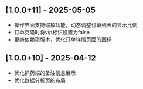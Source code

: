 ## [1.0.0+11] - 2025-05-05
- 操作界面支持缩放功能，动态调整订单列表的显示比例
- 订单克隆时将vip标识设置为false
- 更新依赖项版本，优化订单详情页面的图标


## [1.0.0+10] - 2025-04-12
- 优化抓药端的备注信息展示
- 优化数据分析页的布局